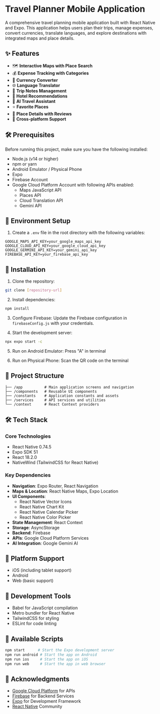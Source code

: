 # Travel Planner Mobile Application

A comprehensive travel planning mobile application built with React Native and Expo. This application helps users plan their trips, manage expenses, convert currencies, translate languages, and explore destinations with integrated maps and place details.

## ✨ Features

- 🗺️ **Interactive Maps with Place Search**
- 💰 **Expense Tracking with Categories**
- 🔄 **Currency Converter**
- 🌐 **Language Translator**
- 📝 **Trip Notes Management**
- 🏨 **Hotel Recommendations**
- 🤖 **AI Travel Assistant**
- ⭐ **Favorite Places**
- 📍 **Place Details with Reviews**
- 📱 **Cross-platform Support**

## 🛠️ Prerequisites

Before running this project, make sure you have the following installed:

- Node.js (v14 or higher)
- npm or yarn
- Android Emulator / Physical Phone
- Expo
- Firebase Account
- Google Cloud Platform Account with following APIs enabled:
  - Maps JavaScript API
  - Places API
  - Cloud Translation API
  - Gemini API

## 🔧 Environment Setup

1. Create a `.env` file in the root directory with the following variables:
```env
GOOGLE_MAPS_API_KEY=your_google_maps_api_key
GOOGLE_CLOUD_API_KEY=your_google_cloud_api_key
GOOGLE_GERMINI_API_KEY=your_gemini_api_key
FIREBASE_API_KEY=your_firebase_api_key
```

## 🚀 Installation

1. Clone the repository:
```bash
git clone [repository-url]
```

2. Install dependencies:
```bash
npm install
```

3. Configure Firebase:
Update the Firebase configuration in `firebaseConfig.js` with your credentials.

4. Start the development server:
```bash
npx expo start -c
```

5. Run on Android Emulator:
Press "A" in terminal

6. Run on Physical Phone:
Scan the QR code on the terminal

## 📁 Project Structure

```
├── /app          # Main application screens and navigation
├── /components   # Reusable UI components
├── /constants    # Application constants and assets
├── /services     # API services and utilities
└── /context      # React Context providers
```

## 🛠️ Tech Stack

### Core Technologies
- React Native 0.74.5
- Expo SDK 51
- React 18.2.0
- NativeWind (TailwindCSS for React Native)

### Key Dependencies
- **Navigation**: Expo Router, React Navigation
- **Maps & Location**: React Native Maps, Expo Location
- **UI Components**: 
  - React Native Vector Icons
  - React Native Chart Kit
  - React Native Calendar Picker
  - React Native Color Picker
- **State Management**: React Context
- **Storage**: AsyncStorage
- **Backend**: Firebase
- **APIs**: Google Cloud Platform Services
- **AI Integration**: Google Gemini AI

## 📱 Platform Support

- iOS (including tablet support)
- Android
- Web (basic support)

## 🔧 Development Tools

- Babel for JavaScript compilation
- Metro bundler for React Native
- TailwindCSS for styling
- ESLint for code linting

## 🚀 Available Scripts

```bash
npm start      # Start the Expo development server
npm run android # Start the app on Android
npm run ios     # Start the app on iOS
npm run web     # Start the app in web browser
```

## 🙏 Acknowledgments

- [Google Cloud Platform](https://cloud.google.com/) for APIs
- [Firebase](https://firebase.google.com/) for Backend Services
- [Expo](https://expo.dev/) for Development Framework
- [React Native](https://reactnative.dev/) Community

